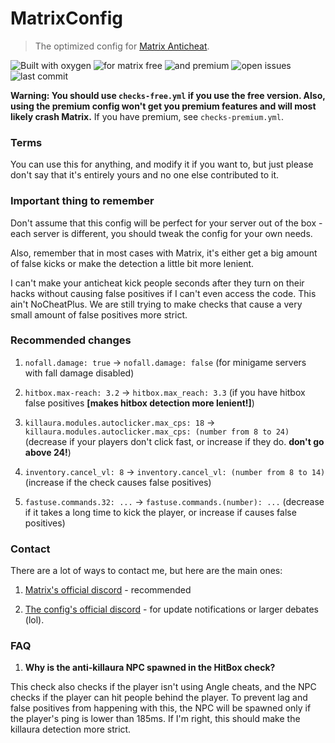 # MatrixConfig

> The optimized config for [Matrix Anticheat](https://matrix.rip/).

![Built with oxygen](https://badgen.net/badge/built%20with/oxygen/green) ![for matrix free](https://badgen.net/badge/for%20free%20matrix/4.8.4/green) ![and premium](https://badgen.net/badge/and%20premium%20matrix/4.8.6/green) ![open issues](https://img.shields.io/github/issues/PhoenixDiscord/MatrixConfig.svg) ![last commit](https://img.shields.io/github/last-commit/PhoenixDiscord/MatrixConfig.svg)

**Warning: You should use `checks-free.yml` if you use the free version. Also, using the premium config won't get you premium features and will most likely crash Matrix.** If you have premium, see `checks-premium.yml`.

### Terms
You can use this for anything, and modify it if you want to, but just please don't say that it's entirely yours and no one else contributed to it.

### Important thing to remember
Don't assume that this config will be perfect for your server out of the box - each server is different, you should tweak the config for your own needs.

Also, remember that in most cases with Matrix, it's either get a big amount of false kicks or make the detection a little bit more lenient.

I can't make your anticheat kick people seconds after they turn on their hacks without causing false positives if I can't even access the code. This ain't NoCheatPlus. We are still trying to make checks that cause a very small amount of false positives more strict.

### Recommended changes
1. `nofall.damage: true` -> `nofall.damage: false` (for minigame servers with fall damage disabled)

2. `hitbox.max-reach: 3.2` -> `hitbox.max_reach: 3.3` (if you have hitbox false positives **[makes hitbox detection more lenient!]**)

3. `killaura.modules.autoclicker.max_cps: 18` -> `killaura.modules.autoclicker.max_cps: (number from 8 to 24)` (decrease if your players don't click fast, or increase if they do. **don't go above 24!**)

4. `inventory.cancel_vl: 8` -> `inventory.cancel_vl: (number from 8 to 14)` (increase if the check causes false positives)

5. `fastuse.commands.32: ...` -> `fastuse.commands.(number): ...` (decrease if it takes a long time to kick the player, or increase if causes false positives)

### Contact
There are a lot of ways to contact me, but here are the main ones:

1. [Matrix's official discord](https://discord.gg/Vq93vdj) - recommended

2. [The config's official discord](https://discord.gg/2ReynYN) - for update notifications or larger debates (lol).

### FAQ
1. **Why is the anti-killaura NPC spawned in the HitBox check?**

This check also checks if the player isn't using Angle cheats, and the NPC checks if the player can hit people behind the player. To prevent lag and false positives from happening with this, the NPC will be spawned only if the player's ping is lower than 185ms. If I'm right, this should make the killaura detection more strict.
